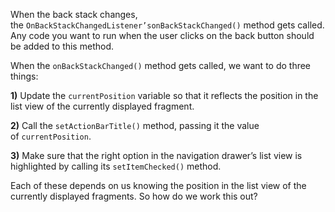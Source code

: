 When the back stack changes, the `OnBackStackChangedListener’sonBackStackChanged()` method gets called. Any code you want to run when the user clicks on the back button should be added to this method.


When the `onBackStackChanged()` method gets called, we want to do three things:

**1)** Update the `currentPosition` variable so that it reflects the position in the list view of the currently displayed fragment.

**2)** Call the `setActionBarTitle()` method, passing it the value of `currentPosition`.

**3)** Make sure that the right option in the navigation drawer’s list view is highlighted by calling its `setItemChecked()` method.

Each of these depends on us knowing the position in the list view of the currently displayed fragments. So how do we work this out?

